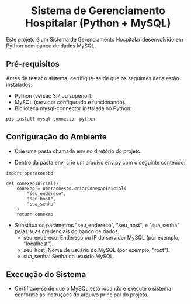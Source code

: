 <h1 align="center">
  Sistema de Gerenciamento Hospitalar (Python + MySQL)
</h1>
Este projeto é um Sistema de Gerenciamento Hospitalar desenvolvido em Python com banco de dados MySQL. 

## Pré-requisitos

Antes de testar o sistema, certifique-se de que os seguintes itens estão instalados:

- Python (versão 3.7 ou superior).
- MySQL (servidor configurado e funcionando).
- Biblioteca mysql-connector instalada no Python:
```
pip install mysql-connector-python
```

## Configuração do Ambiente

- Crie uma pasta chamada env no diretório do projeto.

- Dentro da pasta env, crie um arquivo env.py com o seguinte conteúdo:
```
import operacoesbd

def conexaoInicial():
    conexao = operacoesbd.criarConexaoInicial(
        "seu_endereco", 
        "seu_host", 
        "sua_senha"
    )
    return conexao
```
- Substitua os parâmetros "seu_endereco", "seu_host", e "sua_senha" pelas suas credenciais do banco de dados.
    - seu_endereco: Endereço ou IP do servidor MySQL (por exemplo, "localhost").
    - seu_host: Nome de usuário do MySQL (por exemplo, "root").
    - sua_senha: Senha do usuário MySQL.

## Execução do Sistema

- Certifique-se de que o MySQL está rodando e execute o sistema conforme as instruções do arquivo principal do projeto.
